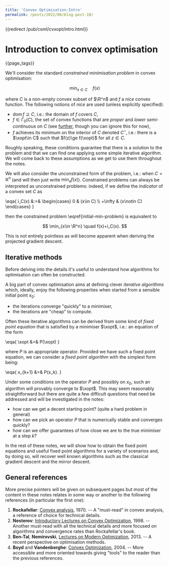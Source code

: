 ```yaml
---
title: 'Convex Optimisation-Intro'
permalink: /posts/2022/08/blog-post-10/
---
```


<!--
+++
title = "Convex Optimisation &ndash; intro"
descr = """
	Introduction to the general convex minimisation problem and generic iterative methods.
	"""
tags = ["optimisation"]
+++
-->

{{redirect /pub/csml/cvxopt/intro.html}}

<!--
TODO:

* add link to gradient descent (last paragraph before references)
* add link to mirror descent (same place)
-->

# Introduction to convex optimisation

{{page_tags}}

We'll consider the standard *constrained minimisation problem* in convex optimisation:

$$
	\min_{x\in C}\quad f(x) \label{initial-min-problem}
$$

where $C$ is a non-empty convex subset of $\R^n$ and $f$ a *nice* convex function.
The following notions of *nice* are used (unless explicitly specified):

* $\mathrm{dom}\, f \supseteq C$, i.e.: the domain of $f$ covers $C$,
* $f\in\Gamma_0(C)$, the set of convex functions that are *proper* and *lower semi-continuous* on $C$ (see [further](/posts/2018/09/23-convex-optimisation-1/), though you can ignore this for now),
* $f$ achieves its minimum on the interior of $C$ denoted $C^\circ$, i.e.: there is a $\xopt\in C$ such that $f(z)\ge f(\xopt)$ for all $z\in C$.

<!-- NOTE keep the restriction on C∘ as then you're sure that there's a subgradient and it simplifies stuff. Of course you'd have to discuss boundaries later on. -->

Roughly speaking, these conditions guarantee that there is a solution to the problem and that we can find one applying some simple iterative algorithm.
We will come back to these assumptions as we get to use them throughout the notes.

We will also consider the unconstrained form of the problem, i.e.: when $C=\mathbb R^n$ (and will then just write $\min_x f(x)$).
Constrained problems can always be interpreted as unconstrained problems: indeed, if we define the *indicator* of a convex set $C$ as

\eqa{
	i_C(x) &:=& \begin{cases} 0 & (x\in C) \\\\ +\infty & (x\notin C) \end{cases}
}

then the constrained problem \eqref{initial-min-problem} is equivalent to

$$
	\min_{x\in \R^n} \quad f(x)+i_C(x).
$$

This is not entirely pointless as will become apparent when deriving the projected gradient descent.

## Iterative methods <!-- ✅ 19/9/2018 -->

Before delving into the details it's useful to understand how algorithms for optimisation can often be constructed.

A big part of convex optimisation aims at defining clever *iterative algorithms* which, ideally, enjoy the following properties when started from a sensible initial point $x_0$:

* the iterations converge "quickly" to a minimiser,
* the iterations are "cheap" to compute.

Often these iterative algorithms can be derived from some kind of *fixed point equation* that is satisfied by a minimiser $\xopt$, i.e.: an equation of the form

\eqa{
	\xopt &=& P(\xopt)
}

where $P$ is an appropriate operator.
Provided we have such a fixed point equation, we can consider a *fixed point algorithm* with the simplest form being:

\eqa{
	x_{k+1} &=& P(x_k).
}

Under some conditions on the operator $P$ and possibly on $x_0$, such an  algorithm will provably converge to $\xopt$.
This may seem reasonably straightforward but there are quite a few difficult questions that need be addressed and will be investigated in the notes:

* how can we get a decent starting point? (quite a hard problem in general)
* how can we pick an operator $P$ that is numerically stable and converges quickly?
* how can we offer guarantees of how close we are to the true minimiser at a step $k$?

In the rest of these notes, we will show how to obtain the fixed point equations and useful fixed point algorithms for a variety of scenarios and, by doing so, will recover well known algorithms such as the classical gradient descent and the mirror descent.

## General references

More precise pointers will be given on subsequent pages but most of the content in these notes relates in some way or another to the following references (in particular the first one):

1. **Rockafellar**: [Convex analysis](http://press.princeton.edu/titles/1815.html), 1970. -- A "must-read" in convex analysis, a reference of choice for technical details.
1. **Nesterov**: [Introductory Lectures on Convex Optimization](https://www.springer.com/us/book/9781402075537), 1998. -- Another must-read with all the technical details and more focused on algorithms and convergence rates than Rockafellar's book.
1. **Ben-Tal**, **Nemirovski**, [Lectures on Modern Optimization](https://www2.isye.gatech.edu/~nemirovs/Lect_ModConvOpt.pdf), 2013. -- A recent perspective on optimisation methods.
1. **Boyd** and **Vandenberghe**: [Convex Optimization](https://stanford.edu/~boyd/cvxbook/), 2004. -- More accessible and more oriented towards giving "tools" to the reader than the previous references.

